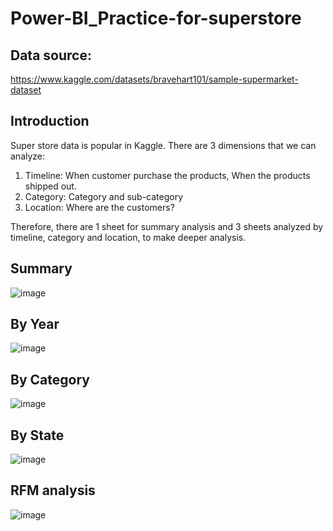 # Power-BI_Practice-for-superstore

## Data source:
https://www.kaggle.com/datasets/bravehart101/sample-supermarket-dataset

## Introduction
Super store data is popular in Kaggle.
There are 3 dimensions that we can analyze: 
1. Timeline: When customer purchase the products, When the products shipped out.
2. Category: Category and sub-category
3. Location: Where are the customers?

Therefore, there are 1 sheet for summary analysis and 3 sheets analyzed by timeline, category and location, to make deeper analysis.

## Summary
![image](https://github.com/user-attachments/assets/26ce09a9-dc77-456b-8c5f-9fbbce1141f2)

## By Year
![image](https://github.com/user-attachments/assets/5b5702be-1eda-48eb-b5c0-7d1e3ff29e8d)

## By Category
![image](https://github.com/user-attachments/assets/14582621-b203-48e5-8985-1e4f4384da08)

## By State
![image](https://github.com/user-attachments/assets/114ddef5-1e65-426f-9c0a-31ca5b59dfd2)

## RFM analysis
![image](https://github.com/user-attachments/assets/92fc020d-b173-46ad-bd88-870b6d62a81a)

